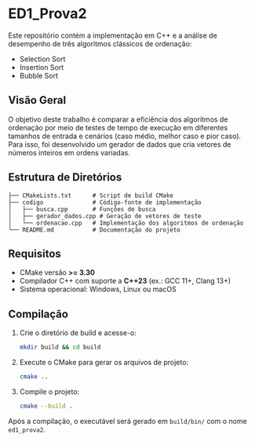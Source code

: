 # ED1\_Prova2

Este repositório contém a implementação em C++ e a análise de desempenho de três algoritmos clássicos de ordenação:

* Selection Sort
* Insertion Sort
* Bubble Sort

## Visão Geral

O objetivo deste trabalho é comparar a eficiência dos algoritmos de ordenação por meio de testes de tempo de execução em diferentes tamanhos de entrada e cenários (caso médio, melhor caso e pior caso). Para isso, foi desenvolvido um gerador de dados que cria vetores de números inteiros em ordens variadas.

## Estrutura de Diretórios

```plain
├── CMakeLists.txt      # Script de build CMake
├── codigo              # Código-fonte de implementação
│   ├── busca.cpp       # Funções de busca
│   ├── gerador_dados.cpp # Geração de vetores de teste
│   └── ordenacao.cpp   # Implementação dos algoritmos de ordenação
└── README.md           # Documentação do projeto
```

## Requisitos

* CMake versão **>= 3.30**
* Compilador C++ com suporte a **C++23** (ex.: GCC 11+, Clang 13+)
* Sistema operacional: Windows, Linux ou macOS

## Compilação

1. Crie o diretório de build e acesse-o:

   ```bash
   mkdir build && cd build
   ```

2. Execute o CMake para gerar os arquivos de projeto:

   ```bash
   cmake ..
   ```

3. Compile o projeto:

   ```bash
   cmake --build .
   ```

Após a compilação, o executável será gerado em `build/bin/` com o nome `ed1_prova2`.
